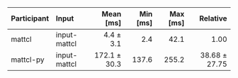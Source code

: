 | Participant | Input | Mean [ms] | Min [ms] | Max [ms] | Relative |
|:---|:---|---:|---:|---:|---:|
| mattcl | input-mattcl | 4.4 ± 3.1 | 2.4 | 42.1 | 1.00 |
| mattcl-py | input-mattcl | 172.1 ± 30.3 | 137.6 | 255.2 | 38.68 ± 27.75 |
